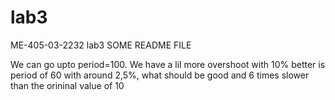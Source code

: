 # lab3
ME-405-03-2232 lab3
SOME README FILE

We can go upto period=100. We have a lil more overshoot with 10%
better is period of 60 with around 2,5%, what should be good and 6 times slower than the orininal value of 10
